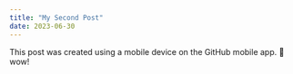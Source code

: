 ```yaml
---
title: "My Second Post"
date: 2023-06-30
---
```


This post was created using a mobile device on the GitHub mobile app. 🫨 wow!
